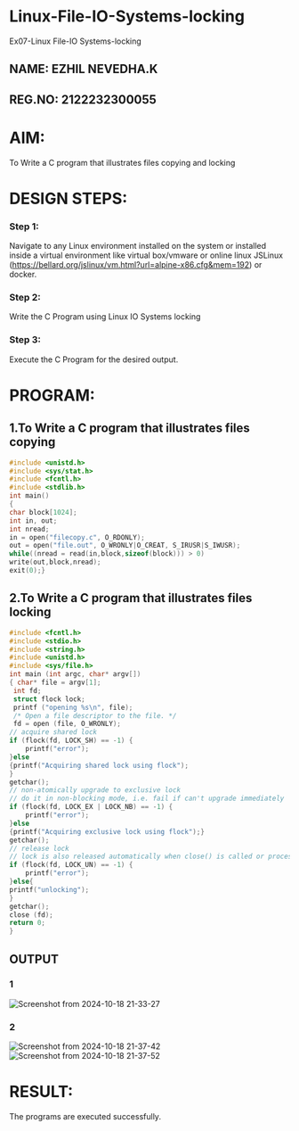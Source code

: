# Linux-File-IO-Systems-locking
Ex07-Linux File-IO Systems-locking

## NAME: EZHIL NEVEDHA.K
## REG.NO: 2122232300055
# AIM:
To Write a C program that illustrates files copying and locking
# DESIGN STEPS:

### Step 1:

Navigate to any Linux environment installed on the system or installed inside a virtual environment like virtual box/vmware or online linux JSLinux (https://bellard.org/jslinux/vm.html?url=alpine-x86.cfg&mem=192) or docker.

### Step 2:

Write the C Program using Linux IO Systems locking

### Step 3:

Execute the C Program for the desired output. 

# PROGRAM:

## 1.To Write a C program that illustrates files copying 
```c
#include <unistd.h>
#include <sys/stat.h>
#include <fcntl.h>
#include <stdlib.h>
int main()
{
char block[1024];
int in, out;
int nread;
in = open("filecopy.c", O_RDONLY);
out = open("file.out", O_WRONLY|O_CREAT, S_IRUSR|S_IWUSR);
while((nread = read(in,block,sizeof(block))) > 0)
write(out,block,nread);
exit(0);}
```

## 2.To Write a C program that illustrates files locking
```c
#include <fcntl.h>
#include <stdio.h>
#include <string.h>
#include <unistd.h>
#include <sys/file.h>
int main (int argc, char* argv[])
{ char* file = argv[1];
 int fd;
 struct flock lock;
 printf ("opening %s\n", file);
 /* Open a file descriptor to the file. */
 fd = open (file, O_WRONLY);
// acquire shared lock
if (flock(fd, LOCK_SH) == -1) {
    printf("error");
}else
{printf("Acquiring shared lock using flock");
}
getchar();
// non-atomically upgrade to exclusive lock
// do it in non-blocking mode, i.e. fail if can't upgrade immediately
if (flock(fd, LOCK_EX | LOCK_NB) == -1) {
    printf("error");
}else
{printf("Acquiring exclusive lock using flock");}
getchar();
// release lock
// lock is also released automatically when close() is called or process exits
if (flock(fd, LOCK_UN) == -1) {
    printf("error");
}else{
printf("unlocking");
}
getchar();
close (fd);
return 0;
}
```
## OUTPUT
### 1
![Screenshot from 2024-10-18 21-33-27](https://github.com/user-attachments/assets/4fe4e8a9-63d4-4e91-8290-21a9924bc1c9)

### 2
![Screenshot from 2024-10-18 21-37-42](https://github.com/user-attachments/assets/f2e8e1e7-49ea-40f0-afab-8edbbeee10ce)
![Screenshot from 2024-10-18 21-37-52](https://github.com/user-attachments/assets/44e6d525-6ac7-48cc-94b9-91ec970a9326)

# RESULT:
The programs are executed successfully.
